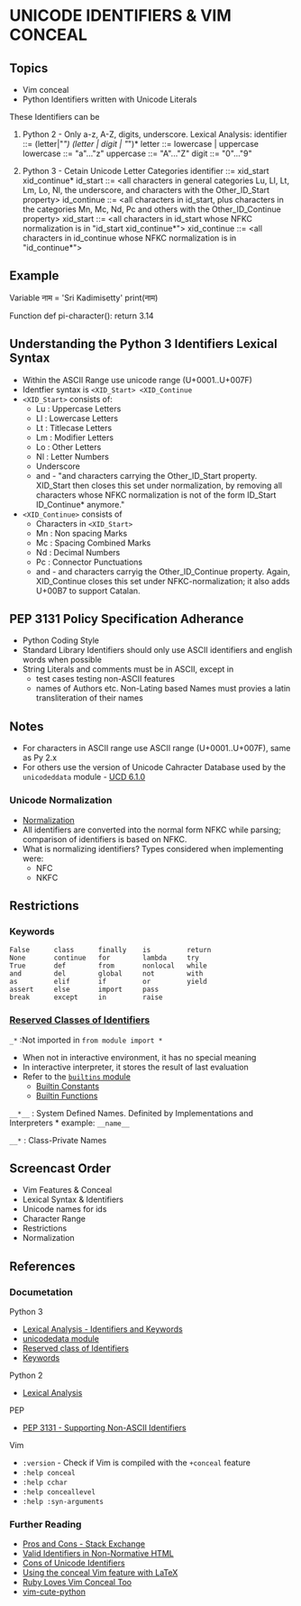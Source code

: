 # UNICODE IDENTIFIERS & VIM CONCEAL

## Topics 
- Vim conceal
- Python Identifiers written with Unicode Literals

These Identifiers can be 
1. Python 2 - Only a-z, A-Z, digits, underscore. Lexical Analysis:
    identifier ::=  (letter|"_") (letter | digit | "_")*
    letter     ::=  lowercase | uppercase
    lowercase  ::=  "a"..."z"
    uppercase  ::=  "A"..."Z"
    digit      ::=  "0"..."9"

2. Python 3 - Cetain Unicode Letter Categories 
    identifier   ::=  xid_start xid_continue*
    id_start     ::=  <all characters in general categories Lu, Ll, Lt, Lm, Lo, Nl, the underscore, and characters with the Other_ID_Start property>
    id_continue  ::=  <all characters in id_start, plus characters in the categories Mn, Mc, Nd, Pc and others with the Other_ID_Continue property>
    xid_start    ::=  <all characters in id_start whose NFKC normalization is in "id_start xid_continue*">
    xid_continue ::=  <all characters in id_continue whose NFKC normalization is in "id_continue*">

## Example
Variable
    नाम = 'Sri Kadimisetty'
    print(नाम)

Function
    def pi-character():
        return 3.14

## Understanding the Python 3 Identifiers Lexical Syntax
- Within the ASCII Range use unicode range (U+0001..U+007F)
- Identfier syntax is `<XID_Start> <XID_Continue`
- `<XID_Start>` consists of:
    * Lu : Uppercase Letters
    * Ll : Lowercase Letters
    * Lt : Titlecase Letters
    * Lm : Modifier Letters
    * Lo : Other Letters
    * Nl : Letter Numbers
    * Underscore
    * and - 
        "and characters carrying the Other_ID_Start property. XID_Start then closes this set under normalization, by removing all characters whose NFKC normalization is not of the form ID_Start ID_Continue* anymore."
- `<XID_Continue>` consists of
    * Characters in `<XID_Start>`
    * Mn : Non spacing Marks
    * Mc : Spacing Combined Marks
    * Nd : Decimal Numbers
    * Pc : Connector Punctuations
    * and - 
        and characters carryig the Other_ID_Continue property. Again, XID_Continue closes this set under NFKC-normalization; it also adds U+00B7 to support Catalan.

## PEP 3131 Policy Specification Adherance
- Python Coding Style
- Standard Library Identifiers should only use ASCII identifiers and english words when possible
- String Literals and comments must be in ASCII, except in
    * test cases testing non-ASCII features
    * names of Authors etc. Non-Lating based Names must provies a latin transliteration of their names


## Notes
- For characters in ASCII range use ASCII range (U+0001..U+007F), same as Py 2.x
- For others use the version of Unicode Cahracter Database used by the `unicodeddata` module - [UCD 6.1.0](http://www.unicode.org/Public/6.1.0/ucd/)

### Unicode Normalization
- [Normalization](http://en.wikipedia.org/wiki/Unicode_equivalence#Normalization)
- All identifiers are converted into the normal form NFKC while parsing; comparison of identifiers is based on NFKC.
- What is normalizing identifiers? Types considered when implementing were:
    * NFC
    * NKFC

## Restrictions
### Keywords
    False      class      finally    is         return
    None       continue   for        lambda     try
    True       def        from       nonlocal   while
    and        del        global     not        with
    as         elif       if         or         yield
    assert     else       import     pass
    break      except     in         raise

### [Reserved Classes of Identifiers](http://docs.python.org/2/reference/simple_stmts.html#import)
`_*`
:Not imported in `from module import *`
- When not in interactive environment, it has no special meaning
- In interactive interpreter, it stores the result of last evaluation
- Refer to the [`builtins` module](http://docs.python.org/3/library/builtins.html#module-builtins)
    * [Builtin Constants](http://docs.python.org/3/library/constants.html#built-in-constants)
    * [Builtin Functions](http://docs.python.org/3/library/functions.html#built-in-functions)

`__*__`
: System Defined Names. Definited by Implementations and Interpreters
    * example: `__name__`

`__*`
: Class-Private Names

## Screencast Order
- Vim Features & Conceal
- Lexical Syntax & Identifiers
- Unicode names for ids
- Character Range
- Restrictions
- Normalization


## References
### Documetation
Python 3
- [Lexical Analysis - Identifiers and Keywords](http://docs.python.org/3/reference/lexical_analysis.html#identifiers)
- [unicodedata module](http://docs.python.org/3/library/unicodedata.html#module-unicodedata)
- [Reserved class of Identifiers](http://docs.python.org/3/reference/lexical_analysis.html#reserved-classes-of-identifiers)
- [Keywords](http://docs.python.org/3/reference/lexical_analysis.html#keywords)

Python 2
- [Lexical Analysis](http://docs.python.org/2/reference/lexical_analysis.html#identifiers)

PEP
- [PEP 3131 - Supporting Non-ASCII Identifiers](http://www.python.org/dev/peps/pep-3131/)

Vim
- `:version` - Check if Vim is compiled with the `+conceal` feature
- `:help conceal`
- `:help cchar`
- `:help conceallevel`
- `:help :syn-arguments`


### Further Reading
- [Pros and Cons - Stack Exchange](http://programmers.stackexchange.com/questions/16010/is-it-bad-to-use-unicode-characters-in-variable-names)
- [Valid Identifiers in Non-Normative HTML](http://www.dcl.hpi.uni-potsdam.de/home/loewis/table-3131.html)
- [Cons of Unicode Identifiers](http://mail.python.org/pipermail/python-3000/2007-June/008161.html)
- [Using the conceal Vim feature with LaTeX](http://b4winckler.wordpress.com/2010/08/07/using-the-conceal-vim-feature-with-latex/)
- [Ruby Loves Vim Conceal Too](http://ithaca.arpinum.org/2010/11/06/vim-conceal-for-ruby.html)
- [vim-cute-python](https://github.com/ehamberg/vim-cute-python)
